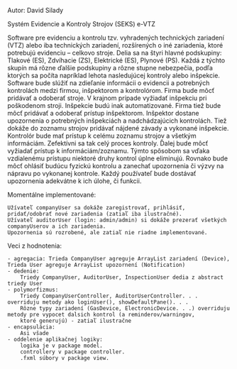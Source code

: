 Autor: David Silady

Systém Evidencie a Kontroly Strojov
(SEKS)
e-VTZ

Software pre evidenciu a kontrolu tzv. vyhradených technických zariadení (VTZ)
alebo iba technických zariadení, rozšírených o iné zariadenia, ktoré potrebujú
evidenciu – celkovo stroje.
Delia sa na štyri hlavné podskupiny: Tlakové (ES), Zdvíhacie (ZS), Elektrické (ES),
Plynové (PS). Každá z týchto skupín má rôzne ďalšie podskupiny a rôzne stupne
nebezpečia, podľa ktorých sa počíta napríklad lehota nasledujúcej kontroly alebo
inšpekcie.
Software bude slúžiť na zdieľanie informácii o evidencii a potrebných kontrolách
medzi firmou, inšpektorom a kontrolórom.
Firma bude môcť pridávať a odoberať stroje. V krajnom prípade vyžiadať inšpekciu
pri poškodenom stroji. Inšpekcie budú inak automatizované. Firma tiež bude môcť
pridávať a odoberať prístup inšpektorom.
Inšpektor dostane upozornenia o potrebných inšpekciách a nadchádzajúcich
kontrolách. Tiež dokáže do zoznamu strojov pridávať nájdené závady a vykonané
inšpekcie.
Kontrolór bude mať prístup k celému zoznamu strojov a všetkým informáciám.
Zefektívni sa tak celý proces kontroly. Ďalej bude môcť vyžiadať prístup
k informáciám/zoznamu. Týmto spôsobom sa vďaka vzdialenému prístupu niektoré
druhy kontrol úplne eliminujú. Rovnako bude môcť ohlásiť budúcu fyzickú kontrolu
a zanechať upozornenia či výzvy na nápravu po vykonanej kontrole.
Každý používateľ bude dostávať upozornenia adekvátne k ich úlohe, či funkcii.

  Momentálne implementované:
  
    Užívateľ companyUser sa dokáže zaregistrovať, prihlásiť, pridať/odobrať nové zariadenia (zatiaľ iba ilustračné).
    Užívateľ auditorUser (login: admin/admin) si dokáže prezerať všetkých companyUserov a ich zariadenia.
    Upozornenia sú rozrobené, ale zatiaľ nie riadne implementované.

  Veci z hodnotenia: 
  
    - agregacia: Trieda CompanyUser agreguje ArrayList zariadení (Device), Trieda User agreguje ArrayList upozornení (Notification)
    - dedenie: 
        Triedy CompanyUser, AuditorUser, InspectionUser dedia z abstract triedy User
    - polymorfizmus:
        Triedy CompanyUserController, AuditorUserController. . . overriduju metody ako loginUser(), showDefaultPane(). . .
        Rôzne typy zariadení (GasDevice, ElectronicDevice. . .) overriduju metody pre vypocet dalsich kontrol (a reminderov/warningov,
        ktoré generujú) - zatiaľ ilustračne
    - encapsulácia:
        Asi všade
    - oddelenie aplikačnej logiky: 
        logika je v package model.
        controllery v package controller.
        .fxml súbory v package view.

